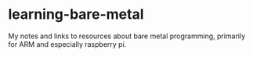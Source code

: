 # learning-bare-metal
My notes and links to resources about bare metal programming, primarily for ARM and especially raspberry pi.

